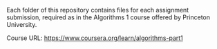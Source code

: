 Each folder of this repository contains files for each assignment submission, required as in the Algorithms 1 course offered by Princeton University.

Course URL: https://www.coursera.org/learn/algorithms-part1
